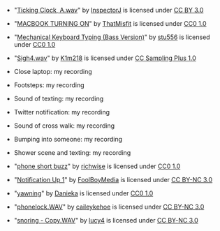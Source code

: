 * "[Ticking Clock, A.wav](https://freesound.org/people/InspectorJ/sounds/343130/)" by [InspectorJ](https://freesound.org/people/InspectorJ/) is licensed under [CC BY 3.0](https://creativecommons.org/licenses/by/3.0/)

* "[MACBOOK TURNING ON](https://freesound.org/people/ThatMisfit/sounds/388769/)" by [ThatMisfit](https://freesound.org/people/ThatMisfit/) is licensed under [CC0 1.0](https://creativecommons.org/publicdomain/zero/1.0/)

* "[Mechanical Keyboard Typing (Bass Version)](https://freesound.org/people/stu556/sounds/450281/)" by [stu556](https://freesound.org/people/stu556/) is licensed under [CC0 1.0](https://creativecommons.org/publicdomain/zero/1.0/)

* "[Sigh4.wav](https://freesound.org/people/K1m218/sounds/60671/)" by [K1m218](https://freesound.org/people/K1m218/) is licensed under [CC Sampling Plus 1.0](http://creativecommons.org/licenses/sampling+/1.0/)

* Close laptop: my recording

* Footsteps: my recording

* Sound of texting: my recording

* Twitter notification: my recording 

* Sound of cross walk: my recording

* Bumping into someone: my recording

* Shower scene and texting: my recording

* "[phone short buzz](https://freesound.org/people/richwise/sounds/476836/)" by [richwise](https://freesound.org/people/richwise/) is licensed under [CC0 1.0](https://creativecommons.org/publicdomain/zero/1.0/)

* "[Notification Up 1](https://freesound.org/people/FoolBoyMedia/sounds/234524/)" by [FoolBoyMedia](https://freesound.org/people/FoolBoyMedia/) is licensed under [CC BY-NC 3.0](http://creativecommons.org/licenses/by-nc/3.0/)

* "[yawning](https://freesound.org/people/Danieka/sounds/221519/)" by [Danieka](https://freesound.org/people/Danieka/) is licensed under [CC0 1.0](https://creativecommons.org/publicdomain/zero/1.0/)

* "[phonelock.WAV](https://freesound.org/people/caileykehoe/sounds/450604/)" by [caileykehoe](https://freesound.org/people/caileykehoe/) is licensed under [CC BY-NC 3.0](https://creativecommons.org/licenses/by-nc/3.0/)

* "[snoring - Copy.WAV](https://freesound.org/people/lucy4/sounds/408355/)" by [lucy4](https://freesound.org/people/lucy4/) is licensed under [CC BY-NC 3.0](http://creativecommons.org/licenses/by-nc/3.0/)
